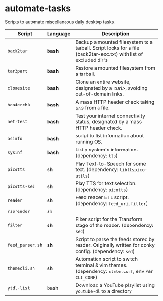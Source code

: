 # automate-tasks

Scripts to automate miscellaneous daily desktop tasks.

| Script | Language | Description |
| --- | --- | --- |
| `back2tar` | **bash** | Backup a mounted filesystem to a tarball. Script looks for a file (back2tar-exc.txt) with list of excluded dir's |
| `tar2part` | **bash** | Restore a mounted filesystem from a tarball. |
| `clonesite` | **bash** | Clone an entire website, designated by a *\<uri\>*, avoiding out-of-domain links. |
| `headerchk` | **bash** | A mass HTTP header check taking _urls_ from a file. |
| `net-test` | **bash** | Test your internet connectivity status, designated by a mass HTTP header check. |
| `osinfo` | **bash** | script to list information about running OS. |
| `sysinf` | **bash** | List a system's information. (dependency: `tlp`) |
| `picotts` | **sh** | Play Text-to-Speech for some text. (dependency: `libttspico-utils`) |
| `picotts-sel` | **sh** | Play TTS for text selection. (dependency: `picotts`) |
| `reader` | **sh** | Feed reader ETL script. (dependency: `feed_uri`, `filter`) |
| `rssreader` | sh |  |
| `filter` | **sh** | Filter script for the Transform stage of the reader. (dependency: `sed`) |
| `feed_parser.sh` | **sh** | Script to parse the feeds stored by reader. Originally written for conky config. (dependency: `sed`) |
| `themecli.sh` | **sh** | Automation script to switch terminal & vim themes. (dependency: `state.conf`, env var `CLI_CONF`) |
| `ytdl-list` | bash | Download a YouTube playlist using `youtube-dl` to a directory |

